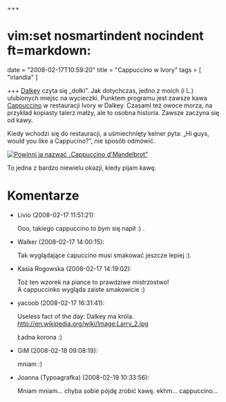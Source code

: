 +++
# vim:set nosmartindent nocindent ft=markdown:
date = "2008-02-17T10:59:20"
title = "Cappuccino w Ivory"
tags = [ "irlandia" ]

+++
[Dalkey](http://en.wikipedia.org/wiki/Dalkey) czyta się „dołki”. Jak dotychczas,
jedno z moich (i L.) ulubionych miejsc na wycieczki. Punktem programu jest
zawsze kawa [Cappuccino](http://pl.wikipedia.org/wiki/Cappuccino) w restauracji
Ivory w Dalkey. Czasami też owoce morza, na przykład kopiasty talerz małży, ale
to osobna historia. Zawsze zaczyna się od kawy.

<!--more-->

Kiedy wchodzi się do restauracji, a uśmiechnięty kelner pyta: „Hi guys, would
you like a Cappucino?”, nie sposób odmówić.

[![Powinni ją nazwać „Cappuccino d'Mandelbrot”](http://media.blizinski.pl/images/blog/cappuccino-w-ivory-440px.jpg)](http://media.blizinski.pl/images/blog/cappuccino-w-ivory.jpg)

To jedna z bardzo niewielu okazji, kiedy pijam kawę.

# Komentarze

* Livio (2008-02-17 11:51:21): <p>Ooo, takiego cappuccino to bym się napił :)
  .</p>
* Walker (2008-02-17 14:00:15): <p>Tak wyglądające capuccino musi smakować
  jeszcze lepiej :).</p>
* Kasia Rogowska (2008-02-17 14:19:02): <p>Toż ten wzorek na piance to prawdziwe
  mistrzostwo!<br /> A cappuccinko wygląda zaiste smakowicie :)</p>
* yacoob (2008-02-17 16:31:41): <p>Useless fact of the day: Dalkey ma króla.<br
  /> http://en.wikipedia.org/wiki/Image:Larry_2.jpg</p>  <p>Ładna korona :)</p>
* GiM (2008-02-18 09:08:19): <p>mniam :)</p>
* Joanna (Typoagrafka) (2008-02-19 10:33:56): <p>Mniam mniam&#8230; chyba sobie
  pójdę zrobić kawę. ekhm&#8230; cappuccino&#8230;</p>
